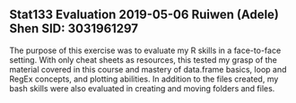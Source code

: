 Stat133 Evaluation
2019-05-06
Ruiwen (Adele) Shen
SID: 3031961297
--------

The purpose of this exercise was to evaluate my R skills in a face-to-face setting. With only cheat sheets as resources, this tested my grasp of the material covered in this course and mastery of data.frame basics, loop and RegEx concepts, and plotting abilities. In addition to the files created, my bash skills were also evaluated in creating and moving folders and files. 
